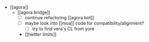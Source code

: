 - [[agora]]
  - [[agora bridge]]
    - [ ] continue refactoring [[agora bot]]
    - [ ] maybe look into [[moa]] code for compatibility/alignment?
      - [ ] try to find vera's CL from yore
    - [[twitter limits]]
